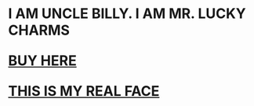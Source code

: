 <title>uncle billy's website</title>
<h1>I AM UNCLE BILLY.
I AM MR. LUCKY CHARMS <p>
 <strong> <a href="https://www.amazon.com/Lucky-Charms-Gluten-Breakfast-Cereal/dp/B07CX3FHM1">BUY HERE</a>
  <p>
   <a href="https://www.youtube.com/watch?v=dQw4w9WgXcQ">THIS IS MY REAL FACE</a>
